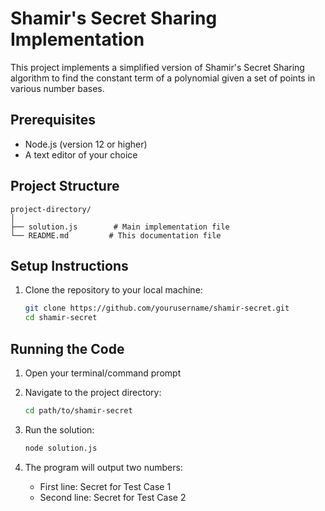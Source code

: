 # Shamir's Secret Sharing Implementation

This project implements a simplified version of Shamir's Secret Sharing algorithm to find the constant term of a polynomial given a set of points in various number bases.

## Prerequisites

- Node.js (version 12 or higher)
- A text editor of your choice

## Project Structure

```
project-directory/
│
├── solution.js        # Main implementation file
└── README.md         # This documentation file
```

## Setup Instructions

1. Clone the repository to your local machine:
   ```bash
   git clone https://github.com/yourusername/shamir-secret.git
   cd shamir-secret
   ```


## Running the Code

1. Open your terminal/command prompt

2. Navigate to the project directory:
   ```bash
   cd path/to/shamir-secret
   ```

3. Run the solution:
   ```bash
   node solution.js
   ```

4. The program will output two numbers:
   - First line: Secret for Test Case 1
   - Second line: Secret for Test Case 2


